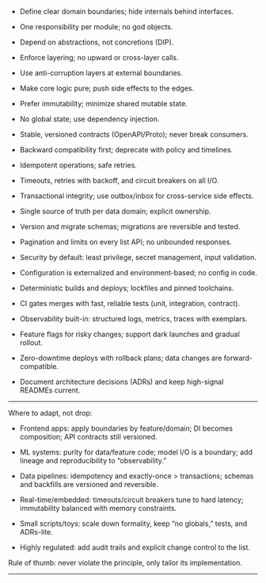 
* Define clear domain boundaries; hide internals behind interfaces.

* One responsibility per module; no god objects.

* Depend on abstractions, not concretions (DIP).

* Enforce layering; no upward or cross-layer calls.

* Use anti-corruption layers at external boundaries.

* Make core logic pure; push side effects to the edges.

* Prefer immutability; minimize shared mutable state.

* No global state; use dependency injection.

* Stable, versioned contracts (OpenAPI/Proto); never break consumers.

* Backward compatibility first; deprecate with policy and timelines.

* Idempotent operations; safe retries.

* Timeouts, retries with backoff, and circuit breakers on all I/O.

* Transactional integrity; use outbox/inbox for cross-service side effects.

* Single source of truth per data domain; explicit ownership.

* Version and migrate schemas; migrations are reversible and tested.

* Pagination and limits on every list API; no unbounded responses.

* Security by default: least privilege, secret management, input validation.

* Configuration is externalized and environment-based; no config in code.

* Deterministic builds and deploys; lockfiles and pinned toolchains.

* CI gates merges with fast, reliable tests (unit, integration, contract).

* Observability built-in: structured logs, metrics, traces with exemplars.

* Feature flags for risky changes; support dark launches and gradual rollout.

* Zero-downtime deploys with rollback plans; data changes are forward-compatible.

* Document architecture decisions (ADRs) and keep high-signal READMEs current.

---

Where to adapt, not drop:

* Frontend apps: apply boundaries by feature/domain; DI becomes composition; API contracts still versioned.

* ML systems: purity for data/feature code; model I/O is a boundary; add lineage and reproducibility to “observability.”

* Data pipelines: idempotency and exactly-once > transactions; schemas and backfills are versioned and reversible.

* Real-time/embedded: timeouts/circuit breakers tune to hard latency; immutability balanced with memory constraints.

* Small scripts/toys: scale down formality, keep “no globals,” tests, and ADRs-lite.

* Highly regulated: add audit trails and explicit change control to the list.

Rule of thumb: never violate the principle, only tailor its implementation.

---
